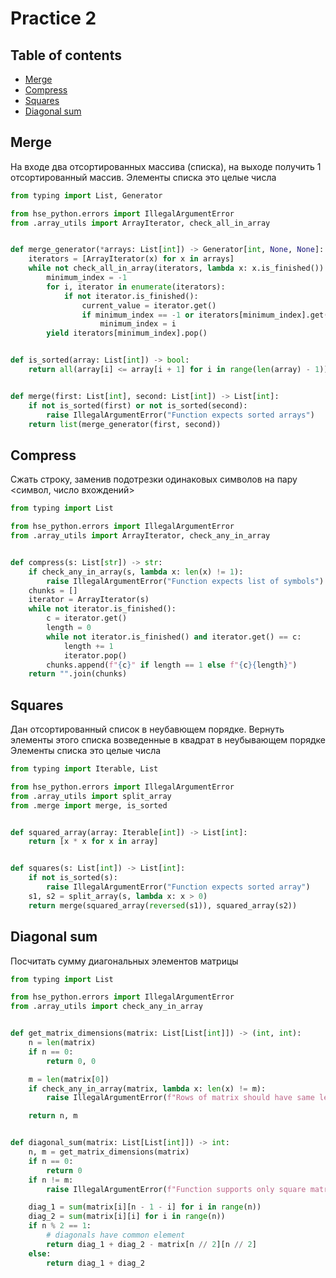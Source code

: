 # Practice 2

## Table of contents
+ [Merge](#merge)
+ [Compress](#compress)
+ [Squares](#squares)
+ [Diagonal sum](#diagonal-sum)

<a name="merge"><h2>Merge</h2></a>
На входе два отсортированных массива (списка), на выходе получить 1 отсортированный массив.
Элементы списка это целые числа

```python
from typing import List, Generator

from hse_python.errors import IllegalArgumentError
from .array_utils import ArrayIterator, check_all_in_array


def merge_generator(*arrays: List[int]) -> Generator[int, None, None]:
    iterators = [ArrayIterator(x) for x in arrays]
    while not check_all_in_array(iterators, lambda x: x.is_finished()):
        minimum_index = -1
        for i, iterator in enumerate(iterators):
            if not iterator.is_finished():
                current_value = iterator.get()
                if minimum_index == -1 or iterators[minimum_index].get() > current_value:
                    minimum_index = i
        yield iterators[minimum_index].pop()


def is_sorted(array: List[int]) -> bool:
    return all(array[i] <= array[i + 1] for i in range(len(array) - 1))


def merge(first: List[int], second: List[int]) -> List[int]:
    if not is_sorted(first) or not is_sorted(second):
        raise IllegalArgumentError("Function expects sorted arrays")
    return list(merge_generator(first, second))
```

<a name="compress"><h2>Compress</h2></a>
Сжать строку, заменив подотрезки одинаковых символов на пару <символ, число вхождений>

```python
from typing import List

from hse_python.errors import IllegalArgumentError
from .array_utils import ArrayIterator, check_any_in_array


def compress(s: List[str]) -> str:
    if check_any_in_array(s, lambda x: len(x) != 1):
        raise IllegalArgumentError("Function expects list of symbols")
    chunks = []
    iterator = ArrayIterator(s)
    while not iterator.is_finished():
        c = iterator.get()
        length = 0
        while not iterator.is_finished() and iterator.get() == c:
            length += 1
            iterator.pop()
        chunks.append(f"{c}" if length == 1 else f"{c}{length}")
    return "".join(chunks)
```

<a name="squares"><h2>Squares</h2></a>
Дан отсортированный список в неубавющем порядке.
Вернуть элементы этого списка возведенные в квадрат в неубывающем порядке
Элементы списка это целые числа

```python
from typing import Iterable, List

from hse_python.errors import IllegalArgumentError
from .array_utils import split_array
from .merge import merge, is_sorted


def squared_array(array: Iterable[int]) -> List[int]:
    return [x * x for x in array]


def squares(s: List[int]) -> List[int]:
    if not is_sorted(s):
        raise IllegalArgumentError("Function expects sorted array")
    s1, s2 = split_array(s, lambda x: x > 0)
    return merge(squared_array(reversed(s1)), squared_array(s2))
```

<a name="diagonal-sum"><h2>Diagonal sum</h2></a>
Посчитать сумму диагональных элементов матрицы

```python
from typing import List

from hse_python.errors import IllegalArgumentError
from .array_utils import check_any_in_array


def get_matrix_dimensions(matrix: List[List[int]]) -> (int, int):
    n = len(matrix)
    if n == 0:
        return 0, 0

    m = len(matrix[0])
    if check_any_in_array(matrix, lambda x: len(x) != m):
        raise IllegalArgumentError(f"Rows of matrix should have same length")

    return n, m


def diagonal_sum(matrix: List[List[int]]) -> int:
    n, m = get_matrix_dimensions(matrix)
    if n == 0:
        return 0
    if n != m:
        raise IllegalArgumentError(f"Function supports only square matrix, matrix {n}x{m} were given")

    diag_1 = sum(matrix[i][n - 1 - i] for i in range(n))
    diag_2 = sum(matrix[i][i] for i in range(n))
    if n % 2 == 1:
        # diagonals have common element
        return diag_1 + diag_2 - matrix[n // 2][n // 2]
    else:
        return diag_1 + diag_2
```